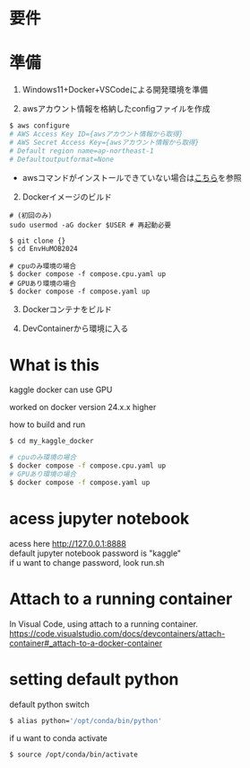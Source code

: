 # 要件

# 準備
1. Windows11+Docker+VSCodeによる開発環境を準備

2. awsアカウント情報を格納したconfigファイルを作成

```bash
$ aws configure
# AWS Access Key ID={awsアカウント情報から取得}
# AWS Secret Access Key={awsアカウント情報から取得}
# Default region name=ap-northeast-1
# Defaultoutputformat=None
```
* awsコマンドがインストールできていない場合は[こちら](https://docs.aws.amazon.com/ja_jp/cli/latest/userguide/getting-started-install.html)を参照

2. Dockerイメージのビルド

```
# (初回のみ)
sudo usermod -aG docker $USER # 再起動必要

$ git clone {}
$ cd EnvHuMOB2024

# cpuのみ環境の場合
$ docker compose -f compose.cpu.yaml up 
# GPUあり環境の場合
$ docker compose -f compose.yaml up 
```

3. Dockerコンテナをビルド

4. DevContainerから環境に入る

# What is this
kaggle docker can use GPU  

worked on docker version 24.x.x higher

how to build and run
```bash
$ cd my_kaggle_docker

# cpuのみ環境の場合
$ docker compose -f compose.cpu.yaml up 
# GPUあり環境の場合
$ docker compose -f compose.yaml up 
```

# acess jupyter notebook
acess here http://127.0.0.1:8888  
default jupyter notebook password is "kaggle"  
if u want to change password, look run.sh  

# Attach to a running container
In Visual Code, using attach to a running container.
https://code.visualstudio.com/docs/devcontainers/attach-container#_attach-to-a-docker-container

# setting default python
default python switch
```bash
$ alias python='/opt/conda/bin/python'
```

if u want to conda activate
```bash
$ source /opt/conda/bin/activate
```
